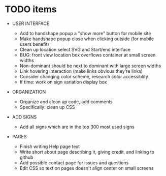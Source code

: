 # TODO items

- USER INTERFACE
    - Add to handshape popup a "show more" button for mobile site
    - Make handshape popup close when clicking outside (for mobile users benefit)
    - Clean up location select SVG and Start/end interface
    - BUG: front view location box overflows container at small screen widths
    - Non-dominant should be next to dominant with large screen widths
    - Link hovering interaction (make links obvious they're links)
    - Consider changing color scheme, research color accessiblity
    - If time: work on sign variation display box

- ORGANIZATION
    - Organize and clean up code, add comments
    - Specifically: clean up CSS

- ADD SIGNS
    - Add all signs which are in the top 300 most used signs

- PAGES
    - Finish writing Help page text
    - Write short about page describing it, giving credit, and linking to github
    - Add possible contact page for issues and questions
    - Edit CSS so text on pages doesn't align center on small screens

    